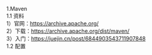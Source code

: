 1.Maven  
1.1 资料  
1）官网：https://archive.apache.org/  
2）下载：https://archive.apache.org/dist/maven/  
3）入门：https://juejin.cn/post/6844903543711907848  
1.2 配置  
